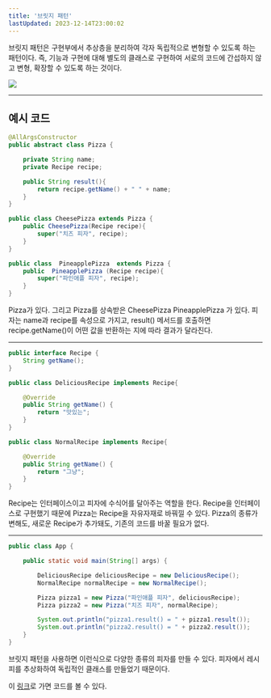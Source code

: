 ```yaml
---
title: '브릿지 패턴'
lastUpdated: 2023-12-14T23:00:02
---
```


브릿지 패턴은 구현부에서 추상층을 분리하여 각자 독립적으로 변형할 수 있도록 하는 패턴이다. 즉, 기능과 구현에 대해 별도의 클래스로 구현하여 서로의 코드에 간섭하지 않고 변형, 확장할 수 있도록 하는 것이다. 

<img src="https://dejavuhyo.github.io/assets/img/2021-01-08-bridge-pattern/img001.png">

---

## 예시 코드

```java
@AllArgsConstructor
public abstract class Pizza {

    private String name;
    private Recipe recipe;

    public String result(){
        return recipe.getName() + " " + name;
    }
}

public class CheesePizza extends Pizza {
    public CheesePizza(Recipe recipe){
        super("치즈 피자", recipe);
    }
}

public class  PineapplePizza  extends Pizza {
    public  PineapplePizza (Recipe recipe){
        super("파인애플 피자", recipe);
    }
}
```

Pizza가 있다. 그리고 Pizza를 상속받은 CheesePizza PineapplePizza 가 있다. 피자는 name과 recipe를 속성으로 가지고, result() 메서드를 호출하면 recipe.getName()이 어떤 값을 반환하는 지에 따라 결과가 달라진다.

---

```java
public interface Recipe {
    String getName();
}

public class DeliciousRecipe implements Recipe{

    @Override
    public String getName() {
        return "맛있는";
    }
}

public class NormalRecipe implements Recipe{

    @Override
    public String getName() {
        return "그냥";
    }
}
```

Recipe는 인터페이스이고 피자에 수식어를 달아주는 역할을 한다. Recipe을 인터페이스로 구현했기 때문에 Pizza는 Recipe을 자유자재로 바꿔낄 수 있다. Pizza의 종류가 변해도, 새로운 Recipe가 추가돼도, 기존의 코드를 바꿀 필요가 없다. 

---

```java
public class App {

    public static void main(String[] args) {

        DeliciousRecipe deliciousRecipe = new DeliciousRecipe();
        NormalRecipe normalRecipe = new NormalRecipe();

        Pizza pizza1 = new Pizza("파인애플 피자", deliciousRecipe);
        Pizza pizza2 = new Pizza("치즈 피자", normalRecipe);

        System.out.println("pizza1.result() = " + pizza1.result());
        System.out.println("pizza2.result() = " + pizza2.result());
    }
}
```

브릿지 패턴을 사용하면 이런식으로 다양한 종류의 피자를 만들 수 있다. 피자에서 레시피를 추상화하여 독립적인 클래스를 만들었기 때문이다.

이 <a href="https://github.com/rlaisqls/GoF-DesignPatterns/tree/master/src/main/java/com/study/gof/designpattrens/_02_StructuralPatterns/bridge">링크</a>로 가면 코드를 볼 수 있다.
